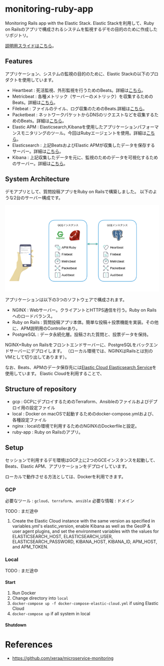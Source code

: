 # monitoring-ruby-app
Monitoring Rails app with the Elastic Stack.
Elastic Stackを利用して、Ruby on Railsのアプリで構成されるシステムを監視するデモの目的のために作成したリポジトリ。

[説明用スライドはこちら](https://noti.st/johtani/eJPLbZ/elastic)。

## Features

アプリケーション、システムの監視の目的のために、Elastic Stackの以下のプロダクトを使用しています。

* Heartbeat : 死活監視、外形監視を行うためのBeats。詳細は[こちら](https://www.elastic.co/products/beats/heartbeat)。
* Metricbeat : 各種メトリック（サーバーのメトリック）を収集するためのBeats。詳細は[こちら](https://www.elastic.co/products/beats/metricbeat)。
* Filebeat : ファイルのテイル、ログ収集のためのBeats.詳細は[こちら](https://www.elastic.co/products/beats/filebeat)。
* Packetbeat : ネットワークパケットからDNSのリクエストなどを収集するためのBeats。詳細は[こちら](https://www.elastic.co/products/beats/packetbeat)。
* Elastic APM : Elasticsearch,Kibanaを使用したアプリケーションパフォーマンスモニタリングのツール。今回はRubyエージェントを使用。詳細は[こちら](https://www.elastic.co/products/apm)。
* Elasticsearch : 上記BeatsおよびElastic APMが収集したデータを保存するサーバー。詳細は[こちら](https://www.elastic.co/products/elasticsearch)。
* Kibana : 上記収集したデータを元に、監視のためのデータを可視化するためのサーバー。詳細は[こちら](https://www.elastic.co/products/kibana)。

## System Architecture

デモアプリとして、質問投稿アプリをRuby on Railsで構築しました。
以下のような2台のサーバー構成です。

![シナリオイメージ](./ruby-app/public/scenario.png)

アプリケーションは以下の3つのソフトウェアで構成されます。

* NGINX : Webサーバー。クライアントとHTTPS通信を行う。Ruby on Railsへのロードバランス。
* Ruby on Rails : 質問投稿アプリ本体。簡単な投稿＋投票機能を実装。その他に、APM説明用のControllerあり。
* PostgreSQL : データ永続化層。投稿された質問と、投票データを保持。

NGINX+Ruby on Railsをフロントエンドサーバーに、PostgreSQLをバックエンドサーバーにデプロイします。
（ローカル環境では、NGINXはRailsとは別のVMとして切り出してあります）。

なお、Beats、APMのデータ保存先には[Elastic Cloud Elasticsearch Service](https://www.elastic.co/products/elasticsearch/service)を使用しています。
Elastic Cloudを利用することで、

## Structure of repository

* gcp : GCPにデプロイするためのTerraform、Ansibleのファイルおよびデプロイ用の設定ファイル
* local : Docker on macOSで起動するためのdocker-compose.ymlおよび、各種設定ファイル
* nginx : localの環境で利用するためのNGINXのDockerfileと設定。
* ruby-app : Ruby on Railsのアプリ。

## Setup 

セッションで利用するデモ環境はGCP上に2つのGCEインスタンスを起動して、Beats、Elastic APM、アプリケーションをデプロイしています。

ローカルで動作させる方法としては、Dockerを利用できます。

### GCP

必要なツール : `gcloud`、`terraform`、`ansible`
必要な情報 : ドメイン


TODO : まだ途中

1. Create the Elastic Cloud instance with the same version as specified in variables.yml's elastic_version, enable Kibana as well as the GeoIP & user agent plugins, and set the environment variables with the values for ELASTICSEARCH_HOST, ELASTICSEARCH_USER, ELASTICSEARCH_PASSWORD, KIBANA_HOST, KIBANA_ID, APM_HOST, and APM_TOKEN.


### Local

TODO : まだ途中

#### Start

1. Run Docker
2. Change directory into `local`
3. `docker-compose up -f docker-compose-elastic-cloud.yml` if using Elastic Cloud
3. `docker-compose up` if all system in local

#### Shutdown


# References 

* https://github.com/xeraa/microservice-monitoring

 